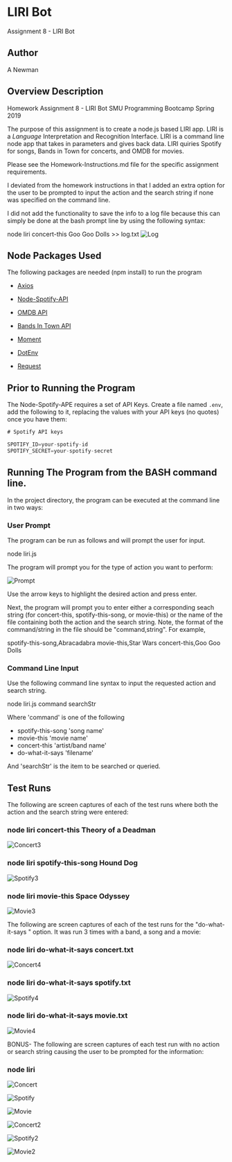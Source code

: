 # LIRI Bot
Assignment 8 - LIRI Bot

## Author
A Newman

## Overview Description
Homework Assignment 8 - LIRI Bot
SMU Programming Bootcamp Spring 2019

The purpose of this assignment is to create a node.js based LIRI app.  LIRI is a _Language_ Interpretation and Recognition Interface. LIRI is a command line node app that takes in parameters and gives back data. LIRI quiries Spotify for songs, Bands in Town for concerts, and OMDB for movies.

Please see the Homework-Instructions.md file for the specific assignment requirements.

I deviated from the homework instructions in that I added an extra option for the user to be prompted to input the action and the search string if none was specified on the command line.

I did not add the functionality to save the info to a log file because this can simply be done at the bash prompt line by using the following syntax:

node liri concert-this Goo Goo Dolls >> log.txt
![Log](./images/Log.PNG)

## Node Packages Used
The following packages are needed (npm install) to run the program

   * [Axios](https://www.npmjs.com/package/axios)

   * [Node-Spotify-API](https://www.npmjs.com/package/node-spotify-api)

   * [OMDB API](http://www.omdbapi.com)
   
   * [Bands In Town API](http://www.artists.bandsintown.com/bandsintown-api)

   * [Moment](https://www.npmjs.com/package/moment)

   * [DotEnv](https://www.npmjs.com/package/dotenv)

   * [Request](https://www.npmjs.com/package/request)

## Prior to Running the Program
The Node-Spotify-APE requires a set of API Keys. Create a file named `.env`, add the following to it, replacing the values with your API keys (no quotes) once you have them:

```js
# Spotify API keys

SPOTIFY_ID=your-spotify-id
SPOTIFY_SECRET=your-spotify-secret

```

## Running The Program from the BASH command line.
In the project directory, the program can be executed at the command line in two ways: 

### User Prompt
The program can be run as follows and will prompt the user for input.

node liri.js

The program will prompt you for the type of action you want to perform:

![Prompt](./images/Capture1.PNG)

Use the arrow keys to highlight the desired action and press enter.

Next, the program will prompt you to enter either a corresponding seach string (for concert-this, spotify-this-song, or movie-this) or the name of the file containing both the action and the search string.  Note, the format of the command/string in the file should be "command,string".  For example, 

spotify-this-song,Abracadabra
movie-this,Star Wars
concert-this,Goo Goo Dolls

### Command Line Input
Use the following command line syntax to input the requested action and search string.

node liri.js command searchStr

Where 'command' is one of the following 

- spotify-this-song 'song name'
- movie-this 'movie name'
- concert-this 'artist/band name'
- do-what-it-says 'filename'

And 'searchStr' is the item to be searched or queried.

## Test Runs

The following are screen captures of each of the test runs where both the action and the search string were entered:

### node liri concert-this Theory of a Deadman
![Concert3](./images/Concert3.PNG)

### node liri spotify-this-song Hound Dog
![Spotify3](./images/Spotify3.PNG)

### node liri movie-this Space Odyssey
![Movie3](./images/Movie3.PNG)

The following are screen captures of each of the test runs for the "do-what-it-says <filename>" option.  It was run 3 times with a band, a song and a movie:
  
### node liri do-what-it-says concert.txt
![Concert4](./images/Concert4.PNG)

### node liri do-what-it-says spotify.txt
![Spotify4](./images/Spotify4.PNG)

### node liri do-what-it-says movie.txt
![Movie4](./images/Movie4.PNG)


BONUS- The following are screen captures of each test run with no action or search string causing the user to be prompted for the information:
### node liri 
![Concert](./images/Concert.PNG)

![Spotify](./images/Spotify.PNG)

![Movie](./images/Movie.PNG)

![Concert2](./images/Concert2.PNG)

![Spotify2](./images/Spotify2.PNG)

![Movie2](./images/Movie2.PNG)


